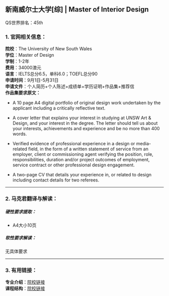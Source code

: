 ## 新南威尔士大学[综] | Master of Interior Design

QS世界排名：45th

### 1. 官网相关信息：

**院校**：The University of New South Wales     
**学位**：Master of Design   
**学制**：1-2年  
**费用**：34000澳元  
**语言**：IELTS总分6.5，单科6.0；TOEFL总分90  
**申请时间**：9月1日-5月31日  
**申请文件**：个人简历+个人陈述+成绩单+学历证明+作品集+推荐信  
**作品集要求原文：**   

>
- A 10 page A4 digital portfolio of original design work undertaken by the applicant including a critically reflective text.
>
- A cover letter that explains your interest in studying at UNSW Art & Design, and your interest in the degree. The letter should tell us about your interests, achievements and experience and be no more than 400 words.
>
- Verified evidence of professional experience in a design or media-related field, in the form of a written statement of service from an employer, client or commissioning agent verifying the position, role, responsibilities, duration and/or project outcomes of employment, service contract or other professional design engagement.
>
- A two-page CV that details your experience in, or related to design including contact details for two referees.








---


### 2. 马克君翻译与解读：

##### 硬性要求提取：
- A4大小10页


##### 软性要求解读：
无具体要求


---


### 3. 有用链接：

**专业介绍**：[院校链接](https://artdesign.unsw.edu.au/future-students/postgraduate-coursework-degrees/master-design#overview)  
**课程结构**：[院校链接](https://www.handbook.unsw.edu.au/postgraduate/programs/2019/9313) 